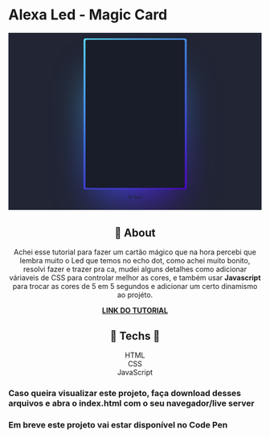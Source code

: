 #  **Alexa Led - Magic Card**

![print do projeto](print.png)

<div align="center">

## 	&#127919; **About**
Achei esse tutorial para fazer um cartão mágico que na hora percebi que lembra muito o Led que temos no echo dot, como achei muito bonito, resolvi fazer e trazer pra ca, mudei alguns detalhes como adicionar váriaveis de CSS para controlar melhor as cores, e também usar **Javascript** para trocar as cores de 5 em 5 segundos e adicionar um certo dinamismo ao projéto.


</div>

<div align="center"><a href="https://www.youtube.com/watch?v=6A6EE2lL3DM"> 

**LINK DO TUTORIAL** 

</a></div>

<div align="center">

</div>
<div align="center">

## 🔧 **Techs** 🔧

HTML<br/>
CSS<br/>
JavaScript<br/>

</div>

### Caso queira visualizar este projeto, faça download desses arquivos e abra o index.html com o seu navegador/live server

### Em breve este projeto vai estar disponível no Code Pen